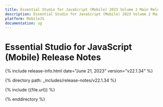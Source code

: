 ```yaml
---
title: Essential Studio for JavaScript (Mobile) 2023 Volume 2 Main Release Release Notes  
description: Essential Studio for JavaScript (Mobile) 2023 Volume 2 Main Release Release Notes  
platform: MobileJS
documentation: ug
---
```


# Essential Studio for JavaScript (Mobile)  Release Notes  

{% include release-info.html date="June 21, 2023"  version="v22.1.34" %} 

{% directory path: _includes/release-notes/v22.1.34 %}

{% include {{file.url}} %}

{% enddirectory %}